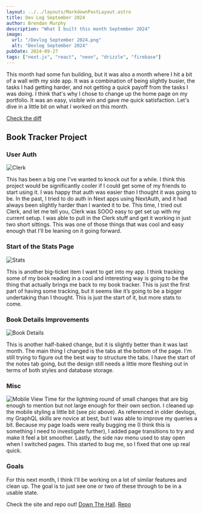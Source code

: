 ```yaml
---
layout: ../../layouts/MarkdownPostLayout.astro
title: Dev Log September 2024
author: Brendan Murphy
description: "What I built this month September 2024"
image:
  url: "/Devlog September 2024.png"
  alt: "Devlog September 2024"
pubDate: 2024-09-27
tags: ["next.js", "react", "neon", "drizzle", "firebase"]
---
```


This month had some fun building, but it was also a month where I hit a bit of a wall with my side app. It was a combination of being slightly busier, the tasks I had getting harder, and not getting a quick payoff from the tasks I was doing. I think that's why I chose to change up the home page on my portfolio. It was an easy, visible win and gave me quick satisfaction. Let's dive in a little bit on what I worked on this month.

[Check the diff](https://github.com/bmurf17/down-the-hall/pull/4)

## Book Tracker Project

### User Auth

![Clerk](/clerk.jfif "Clerk")

This has been a big one I've wanted to knock out for a while. I think this project would be significantly cooler if I could get some of my friends to start using it. I was happy that auth was easier than I thought it was going to be. In the past, I tried to do auth in Next apps using NextAuth, and it had always been slightly harder than I wanted it to be. This time, I tried out Clerk, and let me tell you, Clerk was SOOO easy to get set up with my current setup. I was able to pull in the Clerk stuff and get it working in just two short sittings. This was one of those things that was cool and easy enough that I'll be leaning on it going forward.

### Start of the Stats Page

![Stats](/Stats-Page.PNG "Stats")

This is another big-ticket item I want to get into my app. I think tracking some of my book reading in a cool and interesting way is going to be the thing that actually brings me back to my book tracker. This is just the first part of having some tracking, but it seems like it’s going to be a bigger undertaking than I thought. This is just the start of it, but more stats to come.

### Book Details Improvements

![Book Details](/Book-details.PNG "Book Details")

This is another half-baked change, but it is slightly better than it was last month. The main thing I changed is the tabs at the bottom of the page. I'm still trying to figure out the best way to structure the tabs. I have the start of the notes tab going, but the design still needs a little more fleshing out in terms of both styles and database storage.

### Misc

![Mobile View](/Mobile-view.PNG)
Time for the lightning round of small changes that are big enough to mention but not large enough for their own section. I cleaned up the mobile styling a little bit (see pic above). As referenced in older devlogs, my GraphQL skills are novice at best, but I was able to improve my queries a bit. Because my page loads were really bugging me (I think this is something I need to investigate further), I added page transitions to try and make it feel a bit smoother. Lastly, the side nav menu used to stay open when I switched pages. This started to bug me, so I fixed that one up real quick.

### Goals

For this next month, I think I'll be working on a lot of similar features and clean up. The goal is to just see one or two of these through to be in a usable state.

Check the site and repo out!
[Down The Hall](https://down-the-hall.vercel.app/).
[Repo](https://github.com/bmurf17/down-the-hall)
